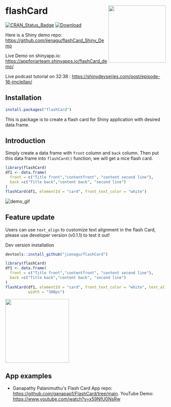 
<!-- README.md is generated from README.Rmd. Please edit that file -->

# flashCard <img src="man/figures/flashCard_hex.png"  width="180px" align="right"/>

<!-- badges: start -->
[![CRAN_Status_Badge](http://www.r-pkg.org/badges/version/flashCard)](https://cran.r-project.org/package=flashCard)
[![Download](https://cranlogs.r-pkg.org/badges/grand-total/flashCard)](https://cranlogs.r-pkg.org/badges/grand-total/flashCard)
<!-- badges: end -->

Here is a Shiny demo repo: https://github.com/jienagu/flashCard_Shiny_Demo

Live Demo on shinyapp.io: https://appforiarteam.shinyapps.io/flashCard_demo/

Live podcast tutorial on 32:38 : https://shinydevseries.com/post/episode-16-jmclellan/


## Installation

``` r
install.packages("flashCard")
```

This is package is to create a flash card for Shiny application with
desired data.frame.

## Introduction

Simply create a data frame with `front` column and `back` column. Then
put this data frame into `flashCard()` function, we will get a nice
flash card.

``` r
library(flashCard)
df1 <- data.frame(
  front = c("Title front","contentfront", "content second line"),
  back =c("Title back","content back", "second line")
)
flashCard(df1, elementId = "card", front_text_color = "white")
```

![demo_gif](man/figures/flashCard.gif)

## Feature update

Users can use `text_align` to customize text alignment in the flash Card, please use developer version (v0.1.1) to test it out!

Dev version installation

``` r
devtools::install_github("jienagu/flashCard")
```

``` r
library(flashCard)
df1 <- data.frame(
  front = c("Title front","contentfront", "content second line"),
  back =c("Title back","content back", "second line")
)
flashCard(df1, elementId = "card", front_text_color = "white", text_align = "left", 
          width = "300px")

```

<img src="https://user-images.githubusercontent.com/15113457/148708151-e2f29f7c-a565-4c92-8e0a-a09e855d50a3.png" width="200" />


## App examples


* Ganapathy Palanimuthu's Flash Card App repo: https://github.com/ganapap1/FlashCard/tree/main.  YouTube Demo: https://www.youtube.com/watch?v=x59NfU0NsRw


